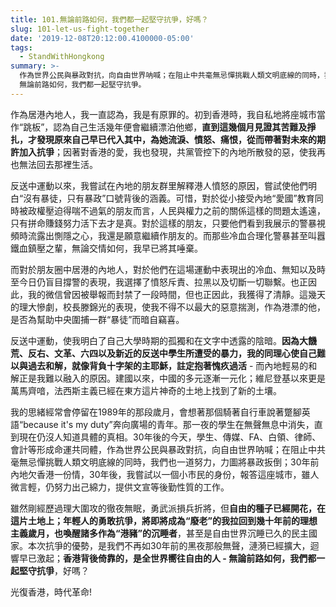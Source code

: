 ```yaml
---
title: 101.無論前路如何，我們都一起堅守抗爭，好嗎？
slug: 101-let-us-fight-together
date: '2019-12-08T20:12:00.4100000-05:00'
tags:
  - StandWithHongkong
summary: >-
  作為世界公民與暴政對抗，向自由世界呐喊；在阻止中共毫無忌憚挑戰人類文明底線的同時，我們也一道努力，力圖將暴政扳倒。香港背後倚靠的，是全世界嚮往自由的人 -
  無論前路如何，我們都一起堅守抗爭。
---
```

作為居港內地人，我一直認為，我是有原罪的。初到香港時，我自私地將座城市當作“跳板”，認為自己生活幾年便會繼續漂泊他鄉，**直到這幾個月見證其苦難及掙扎，才發現原來自己早已代入其中，為她流淚、憤怒、痛恨，從而帶著對未來的期許加入抗爭**；因著對香港的愛，我也發現，共黨管控下的內地所散發的惡，使我再也無法回去那裡生活。

反送中運動以來，我嘗試在內地的朋友群里解釋港人憤怒的原因，嘗試使他們明白“沒有暴徒，只有暴政”口號背後的涵義。可惜，對於從小接受內地“愛國”教育同時被政權壓迫得喘不過氣的朋友而言，人民與權力之前的關係這樣的問題太遙遠，只有拼命賺錢努力活下去才是真。對於這樣的朋友，只要他們看到我展示的警暴視頻時流露出惻隱之心，我還是願意繼續作朋友的。而那些冷血合理化警暴甚至叫囂鐵血鎮壓之輩，無論交情如何，我早已將其唾棄。

而對於朋友圈中居港的內地人，對於他們在這場運動中表現出的冷血、無知以及時至今日仍盲目撐警的表現，我選擇了憤怒斥責、拉黑以及切斷一切聯繫。也正因此，我的微信曾因被舉報而封禁了一段時間，但也正因此，我獲得了清靜。這幾天的理大慘劇，校長滕錦光的表現，使我不得不以最大的惡意揣測，作為港漂的他，是否為幫助中央圍捕一群“暴徒”而暗自竊喜。

反送中運動，使我明白了自己大學時期的孤獨和在文字中透露的陰暗。**因為大饑荒、反右、文革、六四以及新近的反送中學生所遭受的暴力，我的同理心使自己難以與過去和解，就像背負十字架的主耶穌，註定抱著愧疚過活** - 而內地輕易的和解正是我難以融入的原因。建國以來，中國的多元逐漸一元化；維尼登基以來更是萬馬齊喑，法西斯主義已經在東方這片神奇的土地上找到了新的土壤。

我的思緒經常會停留在1989年的那段歲月，會想著那個騎著自行車說著蹩腳英語“because it's my duty”奔向廣場的青年。那一夜的學生在無聲無息中消失，直到現在仍沒人知道具體的真相。30年後的今天，學生、傳媒、FA、白領、律師、會計等形成命運共同體，作為世界公民與暴政對抗，向自由世界呐喊；在阻止中共毫無忌憚挑戰人類文明底線的同時，我們也一道努力，力圖將暴政扳倒；30年前內地欠香港一份情，30年後，我嘗試以一個小市民的身份，報答這座城市，雖人微言輕，仍努力出己綿力，提供文宣等後勤性質的工作。

雖然剛經歷過理大圍攻的徹夜無眠，勇武派損兵折將，但**自由的種子已經開花，在這片土地上；年輕人的勇敢抗爭，將即將成為“廢老”的我拉回到幾十年前的理想主義歲月，也喚醒諸多作為“港豬”的沉睡者**，甚至是自由世界沉睡已久的民主國家。本次抗爭的優勢，是我們不再如30年前的黑夜那般無聲，漣漪已經擴大，迴響早已激起；**香港背後倚靠的，是全世界嚮往自由的人 - 無論前路如何，我們都一起堅守抗爭**，好嗎？

光復香港，時代革命!
